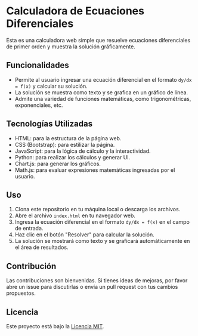 # Calculadora de Ecuaciones Diferenciales

Esta es una calculadora web simple que resuelve ecuaciones diferenciales de primer orden y muestra la solución gráficamente.

## Funcionalidades

- Permite al usuario ingresar una ecuación diferencial en el formato `dy/dx = f(x)` y calcular su solución.
- La solución se muestra como texto y se grafica en un gráfico de línea.
- Admite una variedad de funciones matemáticas, como trigonométricas, exponenciales, etc.

## Tecnologías Utilizadas

- HTML: para la estructura de la página web.
- CSS (Bootstrap): para estilizar la página.
- JavaScript: para la lógica de cálculo y la interactividad.
- Python: para realizar los cálculos y generar UI.
- Chart.js: para generar los gráficos.
- Math.js: para evaluar expresiones matemáticas ingresadas por el usuario.

## Uso

1. Clona este repositorio en tu máquina local o descarga los archivos.
2. Abre el archivo `index.html` en tu navegador web.
3. Ingresa la ecuación diferencial en el formato `dy/dx = f(x)` en el campo de entrada.
4. Haz clic en el botón "Resolver" para calcular la solución.
5. La solución se mostrará como texto y se graficará automáticamente en el área de resultados.

## Contribución

Las contribuciones son bienvenidas. Si tienes ideas de mejoras, por favor abre un issue para discutirlas o envía un pull request con tus cambios propuestos.

## Licencia

Este proyecto está bajo la [Licencia MIT](LICENSE).
